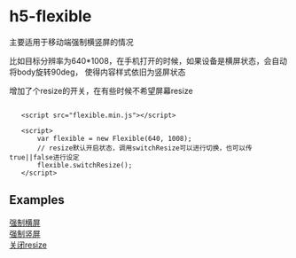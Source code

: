 # h5-flexible  

主要适用于移动端强制横竖屏的情况

比如目标分辨率为640*1008，在手机打开的时候，如果设备是横屏状态，会自动将body旋转90deg，
使得内容样式依旧为竖屏状态

增加了个resize的开关，在有些时候不希望屏幕resize  

```$xslt
   
   <script src="flexible.min.js"></script>
   
   <script>
       var flexible = new Flexible(640, 1008);
       // resize默认开启状态，调用switchResize可以进行切换，也可以传true||false进行设定
       flexible.switchResize();    
   </script>
```

## Examples  
[强制横屏](./examples/portrait/)  
[强制竖屏](./examples/landscape/)  
[关闭resize](./examples/resize/)  